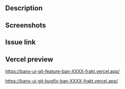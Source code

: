 ## Description

<!-- Describe your changes here -->

## Screenshots

<!-- If applicable -->

## Issue link

<!-- Insert link here -->

## Vercel preview

<!-- Feature template -->

https://banx-ui-git-feature-ban-XXXX-frakt.vercel.app/

<!-- Bugfix template -->

https://banx-ui-git-bugfix-ban-XXXX-frakt.vercel.app/
